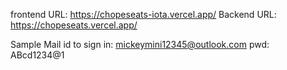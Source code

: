 frontend URL:  https://chopeseats-iota.vercel.app/
Backend URL:  https://chopeseats.vercel.app/

Sample Mail id to sign in:
mickeymini12345@outlook.com
pwd: 
ABcd1234@1
